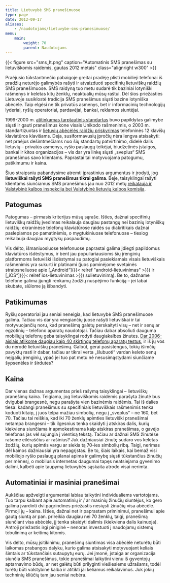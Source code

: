 ```yaml
---
title: Lietuvybė SMS pranešimuose
type: page
date: 2012-09-17
aliases:
    - /naudotojams/lietuvybe-sms-pranesimuose/
menu:
    main:
        weight: 70
        parent: Naudotojams
---
```


{{< figure src="sms_lt.png" caption="Automatinis SMS pranešimas su lietuviškomis raidėmis, gautas 2012 metais" class="alignright w300" >}}

Praėjusio tūkstantmečio pabaigoje greitai pradėję plisti mobilieji telefonai iš pradžių neturėjo galimybės rašyti ir atvaizduoti specifinių lietuviškų raidžių SMS pranešimuose. SMS raidyną tuo metu sudarė tik baziniai lotyniški rašmenys ir keletas kitų ženklų, neaktualių mūsų raštui. Dėl šios priežasties Lietuvoje susiklostė tradicija SMS pranešimus siųsti bazine lotyniška abėcėle. Taip elgėsi ne tik privatūs asmenys, bet ir informacinių technologijų lyderiai, ryšių operatoriai, pardavėjai, bankai, reklamos siuntėjai.

1999-2000 m. [atitinkamas tarptautinis standartas][ETSI TS 123 038 V3.3.0] buvo papildytas galimybe siųsti ir gauti pranešimus kone visais Unikodo rašmenimis, o 2003 m. standartizuotas ir [lietuvių abėcėlės raidžių priskyrimas][ETSI ES 202 130 V1.1.1] telefoninės 12 klavišų klaviatūros klavišams. Deja, susiformavusių įpročių nėra lengva atsisakyti: net praėjus dešimtmečiams nuo šių standartų patvirtinimo, didelė dalis lietuvių – privatūs asmenys, ryšio paslaugų teikėjai, biudžetinės įstaigos, bankai ir kitos organizacijos – vis dar yra linkę siųsti „sveplus“ SMS pranešimus savo klientams. Paprastai tai motyvuojama patogumu, patikimumu ir kaina.

Šiuo straipsniu pabandysime atremti įprastinius argumentus ir įrodyti, jog **lietuviškai rašyti SMS pranešimus tikrai galima**. Beje, taisyklingai rašyti klientams siunčiamus SMS pranešimus jau nuo 2012 metų [reikalauja ir Valstybinė kalbos inspekcija bei Valstybinė lietuvių kalbos komisija][VLKK naujiena].

Patogumas
---------

Patogumas – pirmasis kriterijus mūsų sąraše. Išties, dažnai specifinių lietuviškų raidžių įvedimas reikalauja daugiau pastangų nei bazinių lotyniškų raidžių: ekraninėse telefonų klaviatūrose raidės su diakritikais dažnai paslepiamos po pamatinėmis, o mygtukiniuose telefonuose – tiesiog reikalauja daugiau mygtykų paspaudimų.

Vis dėlto, išmaniuosiuose telefonuose paprastai galima įdiegti papildomus klaviatūros išdėstymus, ir bent jau populiariausioms šių įrenginių platformoms lietuviški išdėstymai su patogiai pasiekiamais visais lietuviškais rašmenimis yra sukurti ir platinami (juos paminėjome svetainės straipsneliuose apie [„Android“]({{< relref "android-lietuvinimas" >}}) ir [„iOS“]({{< relref ios-lietuvinimas >}}) sulietuvinimą). Be to, dažname telefone galima įjungti renkamų žodžių nuspėjimo funkciją – jei labai skubate, siūlome ją išbandyti.

Patikimumas
-----------

Ryšių operatoriai jau seniai neneigia, kad lietuvybė SMS pranešimuose galima. Tačiau vis dar yra vengiančių juose rašyti lietuviškai ir tai motyvuojančių noru, kad pranešimą galėtų perskaityti visų – net ir senų ar egzotinių – telefono aparatų naudotojai. Tačiau dabar absoliuti dauguma mobiliųjų telefonų geba taisyklingai rodyti daugiakalbes žinutes. [Dar 2006-aisiais atlikome daugiau kaip 40 skirtingų telefonų aparatų testus][Ryčio testai], ir iš jų vos du nerodė lietuviškų pranešimų. Galbūt, gerai pasistengus, tokių išimčių pavyktų rasti ir dabar, tačiau ar tikrai verta „šlubuoti“ vardan keleto senų neįgalių įrenginių, ypač jei tuo pat metu nė nesusimąstydami siunčiame šypsenėles ir širdutes?

Kaina
-----

Dar vienas dažnas argumentas prieš rašymą taisyklingai – lietuviškų pranešimų kaina. Teigiama, jog lietuviškomis raidėmis parašyta žinutė bus dvigubai brangesnė, negu parašyta vien bazinėmis raidėmis. Tai iš dalies tiesa: kadangi pranešimus su specifiniais lietuviškais rašmenimis tenka koduoti kitaip, į juos telpa mažiau simbolių, negu į „sveplus“ – ne 160, bet 70. Tačiau tai reiškia, kad iki 70 ženklų apimties lietuviški pranešimai netampa brangesni – tik ilgesnius tenka skaidyti į atskiras dalis, kurių kiekviena siunčiama ir apmokestinama kaip atskiras pranešimas, o gavėjo telefonas jas vėl sujungia į vientisą tekstą. Tačiau ar dažnai SMS žinutėse rašome eilėraščius ar rašinius? Juk dažniausiai žinutę sudaro vos keletas žodžių, kurių apimtis vargu ar siekia tą 70-ies simbolių ribą. Taigi, nerimas dėl kainos dažniausiai yra nepagrįstas. Be to, šiais laikais, kai bemaž visi mobiliojo ryšio paslaugų planai apima ir galimybę siųsti tūkstančius žinučių per mėnesį, o mobilusis internetas daugumai tapęs neatsiejama gyvenimo dalimi, kalbėti apie taupymą lietuvybės sąskaita atrodo visai nerimta.

Automatiniai ir masiniai pranešimai
-----------------------------------

Aukščiau apžvelgti argumentai labiau taikytini individualiems vartotojams. Tuo tarpu kalbant apie automatinių ir / ar masinių žinučių siuntėjus, ko gero galima įvardinti dvi pagrindines priežastis nesiųsti žinučių visa abėcėle. Pirmoji jų – kaina. Išties, dažnai net ir paprastam priminimui, pranešimui apie gautą siuntą ar pan. prireikia daugiau nei 70 ženklų, taigi, pranešimą siunčiant visa abėcėle, jį tenka skaidyti dalimis (kiekviena dalis kainuoja). Antroji priežastis irgi piniginė – nenoras investuoti į naudojamų sistemų tobulinimą ar keitimą kitomis.

Vis dėlto, mūsų įsitikinimu, pranešimų siuntimas visa abėcėle neturėtų būti laikomas prabangos dalyku, kurio galima atsisakyti motyvuojant keliais šimtais ar tūkstančiais sutaupytų eurų. Jei įmonė, įstaiga ar organizacija siunčia SMS pranešimus, tokie pranešimai laikytini vienu iš gyventojų aptarnavimo būdų, ar net galėtų būti prilyginti viešiesiems užrašams, todėl turėtų būti valstybine kalba ir atitikti jai keliamus reikalavimus. Juk jokių techninių kliūčių tam jau seniai nebėra.  

[ETSI TS 123 038 V3.3.0]: https://portal.etsi.org/webapp/workprogram/Report_WorkItem.asp?WKI_ID=8033 "European Telecommunications Standards Institute – Details of 'DTS/TSGT-0223038U' Work Item"
[ETSI ES 202 130 V1.1.1]: https://portal.etsi.org/webapp/workprogram/Report_WorkItem.asp?WKI_ID=11730 "European Telecommunications Standards Institute – Details of 'DES/HF-00026' Work Item"
[VLKK naujiena]: https://www.vlkk.lt/naujienos/kitos-naujienos/del-lietuvisko-raidyno-informacinese-trumposiose-zinutese-sms "Valstybinė lietuvių kalbos komisija – Dėl lietuviško raidyno informacinėse trumposiose žinutėse (SMS)"
[Ryčio testai]: https://web.archive.org/web/20100116145847/http://papartis.infoseka.lt/sms.htm "Ryčio Umbraso interneto „virtuvė“ – Lietuviškų rašmenų vartojimas SMS žinutėse"